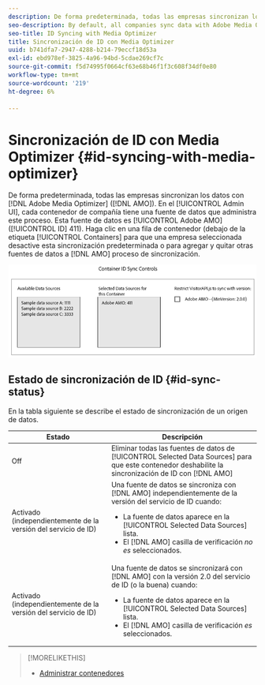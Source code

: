 ```yaml
---
description: De forma predeterminada, todas las empresas sincronizan los datos con Adobe Media Optimizer (AMO). En la IU de administración, cada contenedor de compañía tiene una fuente de datos que administra este proceso. Esta fuente de datos es el Adobe AMO (ID 411). Haga clic en una fila de contenedor (en la pestaña Contenedores ) de una empresa seleccionada para deshabilitar esta sincronización predeterminada o para agregar y quitar otras fuentes de datos al proceso de sincronización de AMO.
seo-description: By default, all companies sync data with Adobe Media Optimizer (AMO). In the Admin UI, each company container has a data source that manages this process. This data source is Adobe AMO (ID 411). Click a container row (under the Containers tab) for a selected company to disable this default sync or to add and remove other data sources to the AMO sync process.
seo-title: ID Syncing with Media Optimizer
title: Sincronización de ID con Media Optimizer
uuid: b741dfa7-2947-4288-b214-79eccf18d53a
exl-id: ebd978ef-3825-4a96-94bd-5cdae269cf7c
source-git-commit: f5d74995f0664cf63e68b46f1f3c608f34df0e80
workflow-type: tm+mt
source-wordcount: '219'
ht-degree: 6%

---
```


# Sincronización de ID con Media Optimizer {#id-syncing-with-media-optimizer}

De forma predeterminada, todas las empresas sincronizan los datos con [!DNL Adobe Media Optimizer] ([!DNL AMO]). En el [!UICONTROL Admin UI], cada contenedor de compañía tiene una fuente de datos que administra este proceso. Esta fuente de datos es [!UICONTROL Adobe AMO] ([!UICONTROL ID] 411). Haga clic en una fila de contenedor (debajo de la etiqueta [!UICONTROL Containers] para que una empresa seleccionada desactive esta sincronización predeterminada o para agregar y quitar otras fuentes de datos a [!DNL AMO] proceso de sincronización.

![](assets/id-sync.png)

## Estado de sincronización de ID {#id-sync-status}

En la tabla siguiente se describe el estado de sincronización de un origen de datos.

| Estado | Descripción |
|------ | -------- |
| Off | Eliminar todas las fuentes de datos de [!UICONTROL Selected Data Sources] para que este contenedor deshabilite la sincronización de ID con [!DNL AMO] |
| Activado (independientemente de la versión del servicio de ID) | Una fuente de datos se sincroniza con [!DNL AMO] independientemente de la versión del servicio de ID cuando: <ul><li>La fuente de datos aparece en la [!UICONTROL Selected Data Sources] lista.</li><li>El [!DNL AMO] casilla de verificación *no es* seleccionados.</li></ul> |
| Activado (independientemente de la versión del servicio de ID) | Una fuente de datos se sincronizará con [!DNL AMO] con la versión 2.0 del servicio de ID (o la buena) cuando: <ul><li>La fuente de datos aparece en la [!UICONTROL Selected Data Sources] lista.</li><li>El [!DNL AMO] casilla de verificación *es* seleccionados.</li></ul> |

>[!MORELIKETHIS]
>
>* [Administrar contenedores](../companies/admin-manage-containers.md#task_61DB5CEECC5049DD8D059C642AC3F967)

